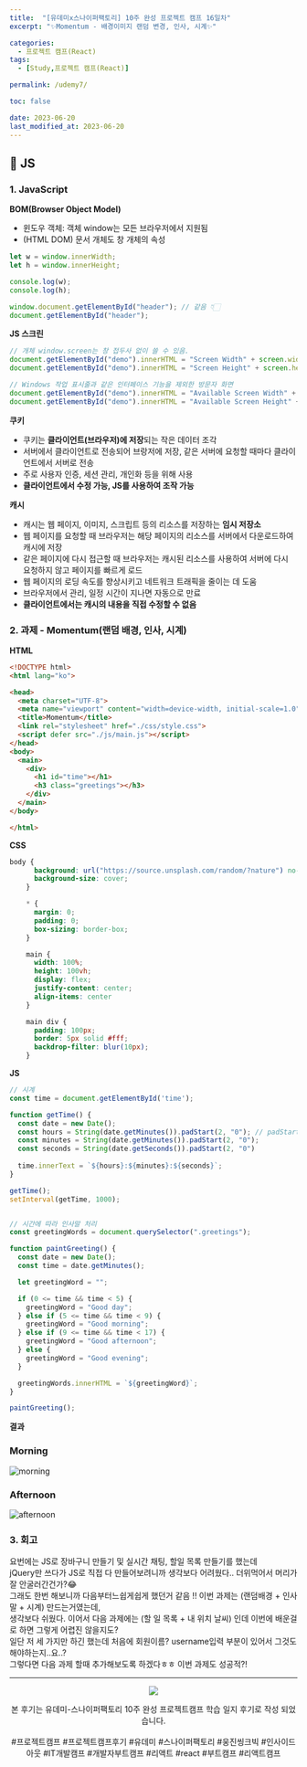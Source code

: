 ```yaml
---
title:  "[유데미x스나이퍼팩토리] 10주 완성 프로젝트 캠프 16일차"
excerpt: "✨Momentum - 배경이미지 랜덤 변경, 인사, 시계✨"

categories:
  - 프로젝트 캠프(React)
tags:
  - [Study,프로젝트 캠프(React)]

permalink: /udemy7/

toc: false

date: 2023-06-20
last_modified_at: 2023-06-20
---
```

## 🍊 JS

### 1. JavaScript

**BOM(Browser Object Model)**

- 윈도우 객체: 객체 window는 모든 브라우저에서 지원됨
- (HTML DOM) 문서 개체도 창 개체의 속성

```js
let w = window.innerWidth;
let h = window.innerHeight;

console.log(w);
console.log(h);

window.document.getElementById("header"); // 같음 👇🏻
document.getElementById("header");
```

**JS 스크린**

```js
// 개체 window.screen는 창 접두사 없이 쓸 수 있음.
document.getElementById("demo").innerHTML = "Screen Width" + screen.width;
document.getElementById("demo").innerHTML = "Screen Height" + screen.height;
```

```js
// Windows 작업 표시줄과 같은 인터페이스 기능을 제외한 방문자 화면
document.getElementById("demo").innerHTML = "Available Screen Width" + screen.availWidth;
document.getElementById("demo").innerHTML = "Available Screen Height" + screen.availHeight;
```

**쿠키**

- 쿠키는 **클라이언트(브라우저)에 저장**되는 작은 데이터 조각
- 서버에서 클라이언트로 전송되어 브랑저에 저장, 같은 서버에 요청할 때마다 클라이언트에서 서버로 전송
- 주로 사용자 인증, 세션 관리, 개인화 등을 위해 사용
- **클라이언트에서 수정 가능, JS를 사용하여 조작 가능**

**캐시**

- 캐시는 웹 페이지, 이미지, 스크립트 등의 리소스를 저장하는 **임시 저장소**
- 웹 페이지를 요청할 때 브라우저는 해당 페이지의 리소스를 서버에서 다운로드하여 캐시에 저장
- 같은 페이지에 다시 접근할 때 브라우저는 캐시된 리소스를 사용하여 서버에 다시 요청하지 않고 페이지를 빠르게 로드
- 웹 페이지의 로딩 속도를 향상시키고 네트워크 트래픽을 줄이는 데 도움
- 브라우저에서 관리, 일정 시간이 지나면 자동으로 만료
- **클라이언트에서는 캐시의 내용을 직접 수정할 수 없음**

### 2. 과제 - Momentum(랜덤 배경, 인사, 시계)

**HTML**

```html
<!DOCTYPE html>
<html lang="ko">

<head>
  <meta charset="UTF-8">
  <meta name="viewport" content="width=device-width, initial-scale=1.0">
  <title>Momentum</title>
  <link rel="stylesheet" href="./css/style.css">
  <script defer src="./js/main.js"></script>
</head>
<body>
  <main>
    <div>
      <h1 id="time"></h1>
      <h3 class="greetings"></h3>
    </div>
  </main>
</body>

</html>
```

**CSS**

```css
body {
      background: url("https://source.unsplash.com/random/?nature") no-repeat center fixed;
      background-size: cover;
    }

    * {
      margin: 0;
      padding: 0;
      box-sizing: border-box;
    }

    main {
      width: 100%;
      height: 100vh;
      display: flex;
      justify-content: center;
      align-items: center
    }

    main div {
      padding: 100px;
      border: 5px solid #fff;
      backdrop-filter: blur(10px);
    }
```

**JS**

```js
// 시계
const time = document.getElementById('time');

function getTime() {
  const date = new Date();
  const hours = String(date.getMinutes()).padStart(2, "0"); // padStart(길이, 왼쪽부터 채워넣음)
  const minutes = String(date.getMinutes()).padStart(2, "0");
  const seconds = String(date.getSeconds()).padStart(2, "0")
  
  time.innerText = `${hours}:${minutes}:${seconds}`;
}

getTime();
setInterval(getTime, 1000);


// 시간에 따라 인사말 처리
const greetingWords = document.querySelector(".greetings");

function paintGreeting() {
  const date = new Date();
  const time = date.getMinutes();

  let greetingWord = "";

  if (0 <= time && time < 5) {
    greetingWord = "Good day";
  } else if (5 <= time && time < 9) {
    greetingWord = "Good morning";
  } else if (9 <= time && time < 17) {
    greetingWord = "Good afternoon";
  } else {
    greetingWord = "Good evening";
  }

  greetingWords.innerHTML = `${greetingWord}`;
}

paintGreeting();
```

**결과**

### Morning
![morning](https://github.com/Ji-Yoon98/Ji-Yoon98.github.io/assets/97427387/bdba85c3-ff0b-4714-b82d-49e73c82b196)

### Afternoon
![afternoon](https://github.com/Ji-Yoon98/Ji-Yoon98.github.io/assets/97427387/6a00fc2e-0938-4293-9233-3e3b20ba0275)

### 3. 회고
요번에는 JS로 장바구니 만들기 및 실시간 채팅, 할일 목록 만들기를 했는데\
jQuery만 쓰다가 JS로 직접 다 만들어보려니까 생각보다 어려웠다.. 더위먹어서 머리가 잘 안굴러간건가?😂\
그래도 한번 해보니까 다음부터느쉽게쉽게 했던거 같음 !! 이번 과제는 (랜덤배경 + 인사말 + 시계) 만드는거였는데,\
생각보다 쉬웠다. 이어서 다음 과제에는 (할 일 목록 + 내 위치 날씨) 인데 이번에 배운걸로 하면 그렇게 어렵진 않을지도?\
일단 저 세 가지만 하긴 했는데 처음에 회원이름? username입력 부분이 있어서 그것도 해야하는지..요..?\
그렇다면 다음 과제 할때 추가해보도록 하겠다ㅎㅎ 이번 과제도 성공적?!

<hr>

<div align="center">
<img src="https://github.com/Ji-Yoon98/Ji-Yoon98.github.io/assets/97427387/68d12772-178f-4124-80c5-531a7fde8b9d"><br/>

본 후기는 유데미-스나이퍼팩토리 10주 완성 프로젝트캠프 학습 일지 후기로 작성 되었습니다.<br/><br/>
#프로젝트캠프 #프로젝트캠프후기 #유데미 #스나이퍼팩토리 #웅진씽크빅 #인사이드아웃 #IT개발캠프 #개발자부트캠프 #리액트 #react #부트캠프 #리액트캠프
</div>
